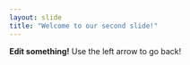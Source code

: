 ```yaml
---
layout: slide
title: "Welcome to our second slide!"
---
```

**Edit something!**
Use the left arrow to go back!
